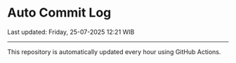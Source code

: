 # Auto Commit Log

Last updated: Friday, 25-07-2025 12:21 WIB

---

This repository is automatically updated every hour using GitHub Actions.

